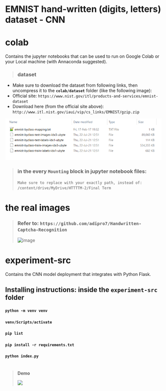 # EMNIST hand-written (digits, letters) dataset - CNN

# colab
Contains the jupyter notebooks that can be used to run on Google Colab or your Local machine (with Annaconda suggested).

> ### dataset
* Make sure to download the dataset from following links, then uncompress it to the **```colab/dataset```** folder (like the following image):
* Official site: ```https://www.nist.gov/itl/products-and-services/emnist-dataset```
* Download here (from the official site above): ```http://www.itl.nist.gov/iaui/vip/cs_links/EMNIST/gzip.zip```

![](https://github.com/iceStorm/httttm2-cnn-emnist-experiment/blob/master/colab/dataset/make_sure_to_download_these_files.png)

> ### in the every ```Mounting``` block in jupyter notebook files:
> ```Make sure to replace with your exactly path, instead of: /content/drive/MyDrive/HTTTTM-2/Final Term```

#
# the real images
> ### Refer to: ```https://github.com/adipro7/Handwritten-Captcha-Recognition```
> ![image](https://user-images.githubusercontent.com/57426442/126608088-20a0349a-2e2c-4289-86ea-7b8cd4177039.png)


# 
# experiment-src
Contains the CNN model deployment that integrates with Python Flask.

## Installing instructions: inside the ```experiment-src``` folder
#### ```python -m venv venv ```
#### ```venv/Scripts/activate```
#### ```pip list```
#### ```pip install -r requirements.txt```
#### ```python index.py```

#

> **Demo**
> 
> ![](https://github.com/iceStorm/httttm2-cnn-emnist-experiment/blob/master/flask.gif)

